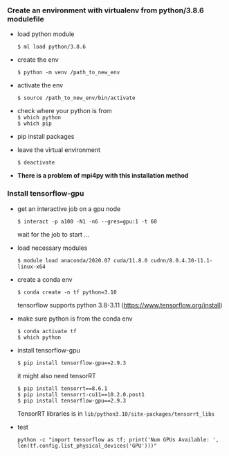 
### Create an environment with virtualenv from python/3.8.6 modulefile

- load python module

  `$ ml load python/3.8.6`   

- create the env

  `$ python -m venv /path_to_new_env`   
   
- activate the env
 
   `$ source /path_to_new_env/bin/activate`   

- check where your python is from  
  `$ which python`  
  `$ which pip`

- pip install packages
    
- leave the virtual environment  

   `$ deactivate`

- **There is a problem of mpi4py with this installation method**  

### Install tensorflow-gpu

- get an interactive job on a gpu node

  `$ interact -p a100 -N1 -n6 --gres=gpu:1 -t 60`       

  wait for the job to start ...

- load necessary modules

  `$ module load anaconda/2020.07 cuda/11.8.0 cudnn/8.0.4.30-11.1-linux-x64`   

- create a conda env

  `$ conda create -n tf python=3.10` 

  tensorflow supports python 3.8-3.11 (https://www.tensorflow.org/install)   
  
- make sure python is from the conda env  

  `$ conda activate tf`  
  `$ which python`  

- install tensorflow-gpu

  `$ pip install tensorflow-gpu==2.9.3`

  it might also need tensorRT

  `$ pip install tensorrt==8.6.1`  
  `$ pip install tensorrt-cu11==10.2.0.post1`  
  `$ pip install tensorflow-gpu==2.9.3`

  TensorRT libraries is in `lib/python3.10/site-packages/tensorrt_libs`
  
- test

  `python -c "import tensorflow as tf; print('Num GPUs Available: ', len(tf.config.list_physical_devices('GPU')))"`   

  
